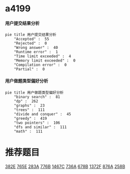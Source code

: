 # a4199

<!-- tabs:start -->



#### **用户提交结果分析**

```mermaid
pie title 用户提交结果分析
    "Accepted" :  55
    "Rejected" :  0
    "Wrong answer" :  40
    "Runtime error" :  1
    "Time limit exceeded" :  4
    "Memory limit exceeded" :  0
    "Compilation error" :  0
    "Partial" :  0
```

#### **用户做题类型偏好分析**

```mermaid
pie title 用户做题类型偏好分析
    "binary search" :  81
    "dp" :  262
    "graphs" :  23
    "trees" :  111
    "divide and conquer" :  45
    "greedy" :  419
    "two pointers" :  106
    "dfs and similar" :  111
    "math" :  111
```



<!-- tabs:end -->
# 推荐题目
[382E](https://codeforces.com/contest/382/problem/E)
[765E](https://codeforces.com/contest/765/problem/E)
[283A](https://codeforces.com/contest/283/problem/A)
[776B](https://codeforces.com/contest/776/problem/B)
[1467C](https://codeforces.com/contest/1467/problem/C)
[736A](https://codeforces.com/contest/736/problem/A)
[678B](https://codeforces.com/contest/678/problem/B)
[1372F](https://codeforces.com/contest/1372/problem/F)
[876A](https://codeforces.com/contest/876/problem/A)
[258B](https://codeforces.com/contest/258/problem/B)
